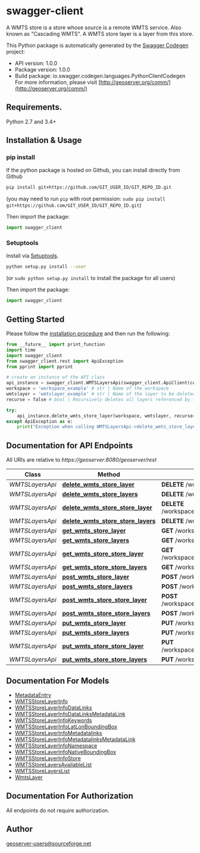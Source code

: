 # swagger-client
A WMTS store is a store whose source is a remote WMTS service. Also known as \"Cascading WMTS\". A WMTS store layer is a layer from this store.

This Python package is automatically generated by the [Swagger Codegen](https://github.com/swagger-api/swagger-codegen) project:

- API version: 1.0.0
- Package version: 1.0.0
- Build package: io.swagger.codegen.languages.PythonClientCodegen
For more information, please visit [http://geoserver.org/comm/](http://geoserver.org/comm/)

## Requirements.

Python 2.7 and 3.4+

## Installation & Usage
### pip install

If the python package is hosted on Github, you can install directly from Github

```sh
pip install git+https://github.com/GIT_USER_ID/GIT_REPO_ID.git
```
(you may need to run `pip` with root permission: `sudo pip install git+https://github.com/GIT_USER_ID/GIT_REPO_ID.git`)

Then import the package:
```python
import swagger_client 
```

### Setuptools

Install via [Setuptools](http://pypi.python.org/pypi/setuptools).

```sh
python setup.py install --user
```
(or `sudo python setup.py install` to install the package for all users)

Then import the package:
```python
import swagger_client
```

## Getting Started

Please follow the [installation procedure](#installation--usage) and then run the following:

```python
from __future__ import print_function
import time
import swagger_client
from swagger_client.rest import ApiException
from pprint import pprint

# create an instance of the API class
api_instance = swagger_client.WMTSLayersApi(swagger_client.ApiClient(configuration))
workspace = 'workspace_example' # str | Name of the workspace
wmtslayer = 'wmtslayer_example' # str | Name of the layer to be deleted
recurse = false # bool | Recursively deletes all layers referenced by the specified wmtslayer. Allowed values for this parameter are true or false. The default value is false. A request with 'recurse=false' will fail if any layers reference the wmtslayer. (optional) (default to false)

try:
    api_instance.delete_wmts_store_layer(workspace, wmtslayer, recurse=recurse)
except ApiException as e:
    print("Exception when calling WMTSLayersApi->delete_wmts_store_layer: %s\n" % e)

```

## Documentation for API Endpoints

All URIs are relative to *https://geoserver:8080/geoserver/rest*

Class | Method | HTTP request | Description
------------ | ------------- | ------------- | -------------
*WMTSLayersApi* | [**delete_wmts_store_layer**](docs/WMTSLayersApi.md#delete_wmts_store_layer) | **DELETE** /workspaces/{workspace}/wmtslayers/{wmtslayer} | 
*WMTSLayersApi* | [**delete_wmts_store_layers**](docs/WMTSLayersApi.md#delete_wmts_store_layers) | **DELETE** /workspaces/{workspace}/wmtslayers | 
*WMTSLayersApi* | [**delete_wmts_store_store_layer**](docs/WMTSLayersApi.md#delete_wmts_store_store_layer) | **DELETE** /workspaces/{workspace}/wmtsstores/{wmtsstore}/layers/{wmtslayer} | 
*WMTSLayersApi* | [**delete_wmts_store_store_layers**](docs/WMTSLayersApi.md#delete_wmts_store_store_layers) | **DELETE** /workspaces/{workspace}/wmtsstores/{wmtsstore}/layers | 
*WMTSLayersApi* | [**get_wmts_store_layer**](docs/WMTSLayersApi.md#get_wmts_store_layer) | **GET** /workspaces/{workspace}/wmtslayers/{wmtslayer} | 
*WMTSLayersApi* | [**get_wmts_store_layers**](docs/WMTSLayersApi.md#get_wmts_store_layers) | **GET** /workspaces/{workspace}/wmtslayers | 
*WMTSLayersApi* | [**get_wmts_store_store_layer**](docs/WMTSLayersApi.md#get_wmts_store_store_layer) | **GET** /workspaces/{workspace}/wmtsstores/{wmtsstore}/layers/{wmtslayer} | 
*WMTSLayersApi* | [**get_wmts_store_store_layers**](docs/WMTSLayersApi.md#get_wmts_store_store_layers) | **GET** /workspaces/{workspace}/wmtsstores/{wmtsstore}/layers | 
*WMTSLayersApi* | [**post_wmts_store_layer**](docs/WMTSLayersApi.md#post_wmts_store_layer) | **POST** /workspaces/{workspace}/wmtslayers/{wmtslayer} | 
*WMTSLayersApi* | [**post_wmts_store_layers**](docs/WMTSLayersApi.md#post_wmts_store_layers) | **POST** /workspaces/{workspace}/wmtslayers | 
*WMTSLayersApi* | [**post_wmts_store_store_layer**](docs/WMTSLayersApi.md#post_wmts_store_store_layer) | **POST** /workspaces/{workspace}/wmtsstores/{wmtsstore}/layers/{wmtslayer} | 
*WMTSLayersApi* | [**post_wmts_store_store_layers**](docs/WMTSLayersApi.md#post_wmts_store_store_layers) | **POST** /workspaces/{workspace}/wmtsstores/{wmtsstore}/layers | 
*WMTSLayersApi* | [**put_wmts_store_layer**](docs/WMTSLayersApi.md#put_wmts_store_layer) | **PUT** /workspaces/{workspace}/wmtslayers/{wmtslayer} | 
*WMTSLayersApi* | [**put_wmts_store_layers**](docs/WMTSLayersApi.md#put_wmts_store_layers) | **PUT** /workspaces/{workspace}/wmtslayers | 
*WMTSLayersApi* | [**put_wmts_store_store_layer**](docs/WMTSLayersApi.md#put_wmts_store_store_layer) | **PUT** /workspaces/{workspace}/wmtsstores/{wmtsstore}/layers/{wmtslayer} | 
*WMTSLayersApi* | [**put_wmts_store_store_layers**](docs/WMTSLayersApi.md#put_wmts_store_store_layers) | **PUT** /workspaces/{workspace}/wmtsstores/{wmtsstore}/layers | 


## Documentation For Models

 - [MetadataEntry](docs/MetadataEntry.md)
 - [WMTSStoreLayerInfo](docs/WMTSStoreLayerInfo.md)
 - [WMTSStoreLayerInfoDataLinks](docs/WMTSStoreLayerInfoDataLinks.md)
 - [WMTSStoreLayerInfoDataLinksMetadataLink](docs/WMTSStoreLayerInfoDataLinksMetadataLink.md)
 - [WMTSStoreLayerInfoKeywords](docs/WMTSStoreLayerInfoKeywords.md)
 - [WMTSStoreLayerInfoLatLonBoundingBox](docs/WMTSStoreLayerInfoLatLonBoundingBox.md)
 - [WMTSStoreLayerInfoMetadatalinks](docs/WMTSStoreLayerInfoMetadatalinks.md)
 - [WMTSStoreLayerInfoMetadatalinksMetadataLink](docs/WMTSStoreLayerInfoMetadatalinksMetadataLink.md)
 - [WMTSStoreLayerInfoNamespace](docs/WMTSStoreLayerInfoNamespace.md)
 - [WMTSStoreLayerInfoNativeBoundingBox](docs/WMTSStoreLayerInfoNativeBoundingBox.md)
 - [WMTSStoreLayerInfoStore](docs/WMTSStoreLayerInfoStore.md)
 - [WMTSStoreLayersAvailableList](docs/WMTSStoreLayersAvailableList.md)
 - [WMTSStoreLayersList](docs/WMTSStoreLayersList.md)
 - [WmtsLayer](docs/WmtsLayer.md)


## Documentation For Authorization

 All endpoints do not require authorization.


## Author

geoserver-users@sourceforge.net

